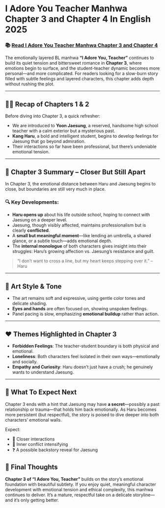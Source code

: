 # I Adore You Teacher Manhwa Chapter 3 and Chapter 4 In English 2025
<h3>📚 <a href="https://video2leaks.com/awe" rel="nofollow">Read I Adore You Teacher Manhwa Chapter 3 and Chapter 4</a></h3>

The emotionally layered BL manhwa **“I Adore You, Teacher”** continues to build its quiet tension and bittersweet romance in **Chapter 3**, where emotions begin to surface, and the student-teacher dynamic becomes more personal—and more complicated. For readers looking for a slow-burn story filled with subtle feelings and layered characters, this chapter adds depth without rushing the plot.

---

## 🧑‍🏫 Recap of Chapters 1 & 2

Before diving into Chapter 3, a quick refresher:

* We are introduced to **Yoon Jaesung**, a reserved, handsome high school teacher with a calm exterior but a mysterious past.
* **Kang Haru**, a bold and intelligent student, begins to develop feelings for Jaesung that go beyond admiration.
* Their interactions so far have been professional, but there’s undeniable emotional tension.

---

## 💬 Chapter 3 Summary – Closer But Still Apart

In Chapter 3, the emotional distance between Haru and Jaesung begins to close, but boundaries are still very much in place.

### 🔍 Key Developments:

* **Haru opens up** about his life outside school, hoping to connect with Jaesung on a deeper level.
* Jaesung, though visibly affected, maintains professionalism but is clearly **conflicted**.
* A **small but meaningful moment**—like lending an umbrella, a shared glance, or a subtle touch—adds emotional depth.
* The **internal monologue** of both characters gives insight into their struggles: Haru’s growing affection vs. Jaesung’s resistance and guilt.

> “I don’t want to cross a line, but my heart keeps stepping over it.” – Haru

---

## 🎨 Art Style & Tone

* The art remains soft and expressive, using gentle color tones and delicate shading.
* **Eyes and hands** are often focused on, showing unspoken feelings.
* Panel pacing is slow, emphasizing **emotional buildup** rather than action.

---

## ❤️ Themes Highlighted in Chapter 3

* **Forbidden Feelings**: The teacher-student boundary is both physical and emotional.
* **Loneliness**: Both characters feel isolated in their own ways—emotionally and socially.
* **Empathy and Curiosity**: Haru doesn’t just have a crush; he genuinely wants to understand Jaesung.

---

## 🔮 What To Expect Next

Chapter 3 ends with a hint that Jaesung may have **a secret**—possibly a past relationship or trauma—that holds him back emotionally. As Haru becomes more persistent (but respectful), the story is poised to dive deeper into both characters’ emotional walls.

Expect:

* 💌 Closer interactions
* 🧠 Inner conflict intensifying
* ❓ A possible backstory reveal for Jaesung


## 📌 Final Thoughts

**Chapter 3 of “I Adore You, Teacher”** builds on the story’s emotional foundation with beautiful subtlety. If you enjoy quiet, meaningful character development with emotional tension and ethical complexity, this manhwa continues to deliver. It’s a mature, respectful take on a delicate storyline—and it’s only getting better.

